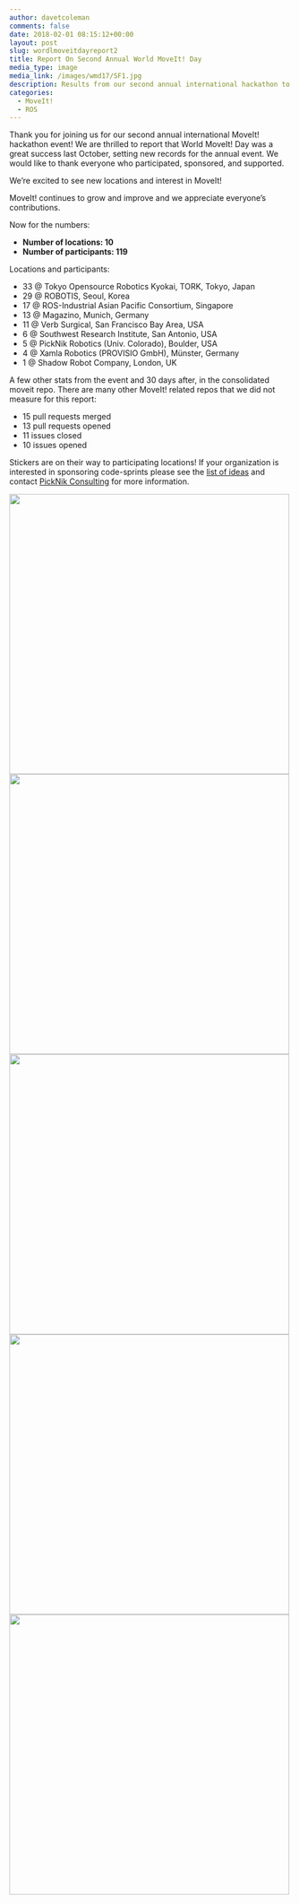 ```yaml
---
author: davetcoleman
comments: false
date: 2018-02-01 08:15:12+00:00
layout: post
slug: wordlmoveitdayreport2
title: Report On Second Annual World MoveIt! Day
media_type: image
media_link: /images/wmd17/SF1.jpg
description: Results from our second annual international hackathon to improve the MoveIt! code base, documentation, and community.
categories:
  - MoveIt!
  - ROS
---
```


Thank you for joining us for our second annual international MoveIt! hackathon event! We are thrilled to report that World MoveIt! Day was a great success last October, setting new records for the annual event. We would like to thank everyone who participated, sponsored, and supported.

We’re excited to see new locations and interest in MoveIt!

MoveIt! continues to grow and improve and we appreciate everyone’s contributions.

Now for the numbers:

- **Number of locations: 10**
- **Number of participants: 119**

Locations and participants:

- 33 @ Tokyo Opensource Robotics Kyokai, TORK, Tokyo, Japan
- 29 @ ROBOTIS, Seoul, Korea
- 17 @ ROS-Industrial Asian Pacific Consortium, Singapore
- 13 @ Magazino, Munich, Germany
- 11 @ Verb Surgical, San Francisco Bay Area, USA
- 6 @ Southwest Research Institute, San Antonio, USA
- 5 @ PickNik Robotics (Univ. Colorado), Boulder, USA
- 4 @ Xamla Robotics (PROVISIO GmbH), Münster, Germany
- 1 @ Shadow Robot Company, London, UK

A few other stats from the event and 30 days after, in the consolidated moveit repo. There are many other MoveIt! related repos that we did not measure for this report:

- 15 pull requests merged
- 13 pull requests opened
- 11 issues closed
- 10 issues opened

Stickers are on their way to participating locations! If your organization is interested in sponsoring code-sprints please see the [list of ideas](http://moveit.ros.org/documentation/contributing/future_projects/) and contact [PickNik Consulting](http://picknik.ai/connect) for more information.

<img src="{{ site.url }}/images/wmd17/munichphoto.jpg" width="500" style="margin-right:20px"/>

<img src="{{ site.url }}/images/wmd17/singapore.jpg" width="500" style="margin-right:20px"/>

<img src="{{ site.url }}/images/wmd17/korea2.jpg" width="500" style="margin-right:20px"/>

<img src="{{ site.url }}/images/wmd17/Japan1.jpeg" width="500" style="margin-right:20px"/>

<img src="{{ site.url }}/images/wmd17/SF2.png" width="500" style="margin-right:20px"/>
